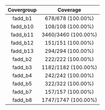 
|Covergroup|Coverage|
|:--------:|:------:|
|fadd_b1|678/678 (100.00%)|
|fadd_b10|108/108 (100.00%)|
|fadd_b11|3460/3460 (100.00%)|
|fadd_b12|151/151 (100.00%)|
|fadd_b13|294/294 (100.00%)|
|fadd_b2|222/222 (100.00%)|
|fadd_b3|1182/1182 (100.00%)|
|fadd_b4|242/242 (100.00%)|
|fadd_b5|322/322 (100.00%)|
|fadd_b7|157/157 (100.00%)|
|fadd_b8|1747/1747 (100.00%)|
